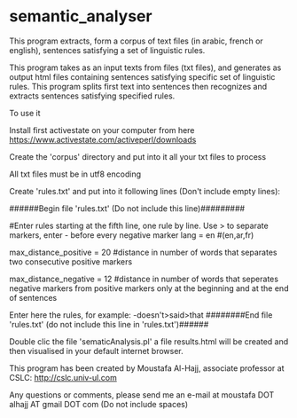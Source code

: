 # semantic_analyser
This program extracts, form a corpus of text files (in arabic, french or english), sentences satisfying a set of linguistic rules.

This program takes as an input texts from files (txt files), and generates as output html files containing sentences satisfying specific set of linguistic rules. This program splits first text into sentences then recognizes and extracts sentences satisfying specified rules.

To use it

Install first activestate on your computer from here https://www.activestate.com/activeperl/downloads

Create the 'corpus' directory and put into it all your txt files to process

All txt files must be in utf8 encoding

Create 'rules.txt' and put into it following lines (Don't include empty lines):

######Begin file 'rules.txt' (Do not include this line)#########<br>

#Enter rules starting at the fifth line, one rule by line. Use > to separate markers, enter - before every negative marker
lang = en #(en,ar,fr)

max_distance_positive = 20 #distance in number of words that separates two consecutive positive markers 

max_distance_negative = 12 #distance in number of words that seperates negative markers from positive markers only at the beginning and at the end of sentences

Enter here the rules, for example: -doesn't>said>that 
########End file 'rules.txt' (do not include this line in 'rules.txt')######

Double clic the file 'sematicAnalysis.pl'
a file results.html will be created and then visualised in your default internet browser.

This program has been created by Moustafa Al-Hajj, associate professor at CSLC: http://cslc.univ-ul.com

Any questions or comments, please send me an e-mail at moustafa DOT alhajj AT gmail DOT com (Do not include spaces)
